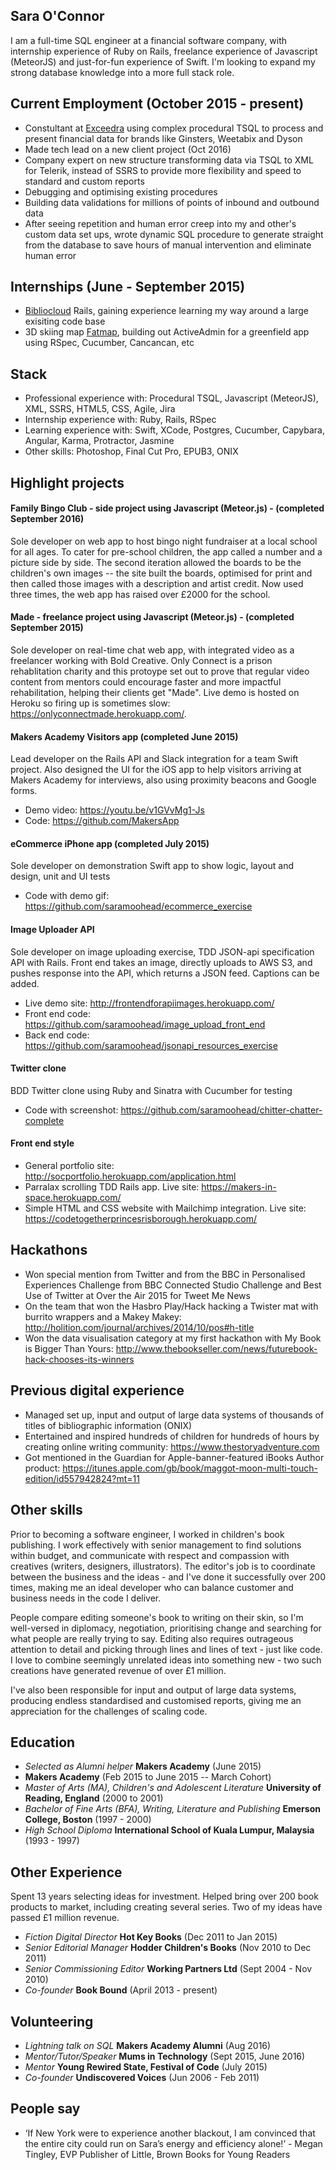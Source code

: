 ## Sara O'Connor

I am a full-time SQL engineer at a financial software company, with internship experience of Ruby on Rails, freelance experience of Javascript (MeteorJS) and just-for-fun experience of Swift. I'm looking to expand my strong database knowledge into a more full stack role.

## Current Employment (October 2015 - present)
- Constultant at [Exceedra](http://www.exceedra.com/) using complex procedural TSQL to process and present financial data for brands like Ginsters, Weetabix and Dyson
- Made tech lead on a new client project (Oct 2016)
- Company expert on new structure transforming data via TSQL to XML for Telerik, instead of SSRS to provide more flexibility and speed to standard and custom reports
- Debugging and optimising existing procedures
- Building data validations for millions of points of inbound and outbound data
- After seeing repetition and human error creep into my and other's custom data set ups, wrote dynamic SQL procedure to generate straight from the database to save hours of manual intervention and eliminate human error

## Internships (June - September 2015)
- [Bibliocloud](http://bibliocloud.com/) Rails, gaining experience learning my way around a large exisiting code base
- 3D skiing map [Fatmap](http://fatmap.com/), building out ActiveAdmin for a greenfield app using RSpec, Cucumber, Cancancan, etc

## Stack
- Professional experience with: Procedural TSQL, Javascript (MeteorJS), XML, SSRS, HTML5, CSS, Agile, Jira
- Internship experience with: Ruby, Rails, RSpec
- Learning experience with: Swift, XCode, Postgres, Cucumber, Capybara, Angular, Karma, Protractor, Jasmine
- Other skills: Photoshop, Final Cut Pro, EPUB3, ONIX


## Highlight projects
#### Family Bingo Club - side project using Javascript (Meteor.js) - (completed September 2016)
Sole developer on web app to host bingo night fundraiser at a local school for all ages. To cater for pre-school children, the app called a number and a picture side by side. The second iteration allowed the boards to be the children's own images -- the site built the boards, optimised for print and then called those images with a description and artist credit. Now used three times, the web app has raised over £2000 for the school.

#### Made - freelance project using Javascript (Meteor.js) - (completed September 2015)
Sole developer on real-time chat web app, with integrated video as a freelancer working with Bold Creative. Only Connect is a prison rehablitation charity and this protoype set out to prove that regular video content from mentors could encourage faster and more impactful rehabilitation, helping their clients get "Made". Live demo is hosted on Heroku so firing up is sometimes slow: https://onlyconnectmade.herokuapp.com/.

#### Makers Academy Visitors app (completed June 2015)
Lead developer on the Rails API and Slack integration for a team Swift project. Also designed the UI for the iOS app to help visitors arriving at Makers Academy for interviews, also using proximity beacons and Google forms.
- Demo video: https://youtu.be/v1GVvMg1-Js
- Code: https://github.com/MakersApp

#### eCommerce iPhone app (completed July 2015)
Sole developer on demonstration Swift app to show logic, layout and design, unit and UI tests
- Code with demo gif: https://github.com/saramoohead/ecommerce_exercise

#### Image Uploader API
Sole developer on image uploading exercise, TDD JSON-api specification API with Rails. Front end takes an image, directly uploads to AWS S3, and pushes response into the API, which returns a JSON feed. Captions can be added.
- Live demo site: http://frontendforapiimages.herokuapp.com/
- Front end code: https://github.com/saramoohead/image_upload_front_end
- Back end code: https://github.com/saramoohead/jsonapi_resources_exercise

#### Twitter clone
BDD Twitter clone using Ruby and Sinatra with Cucumber for testing
- Code with screenshot: https://github.com/saramoohead/chitter-chatter-complete

#### Front end style
- General portfolio site: http://socportfolio.herokuapp.com/application.html
- Parralax scrolling TDD Rails app. Live site: https://makers-in-space.herokuapp.com/
- Simple HTML and CSS website with Mailchimp integration. Live site: https://codetogetherprincesrisborough.herokuapp.com/

## Hackathons
- Won special mention from Twitter and from the BBC in Personalised Experiences Challenge from BBC Connected Studio Challenge and Best Use of Twitter at Over the Air 2015 for Tweet Me News
- On the team that won the Hasbro Play/Hack hacking a Twister mat with burrito wrappers and a Makey Makey: http://holition.com/journal/archives/2014/10/pos#h-title
- Won the data visualisation category at my first hackathon with My Book is Bigger Than Yours: http://www.thebookseller.com/news/futurebook-hack-chooses-its-winners

## Previous digital experience
- Managed set up, input and output of large data systems of thousands of titles of bibliographic information (ONIX)
- Entertained and inspired hundreds of children for hundreds of hours by creating online writing community: https://www.thestoryadventure.com
- Got mentioned in the Guardian for Apple-banner-featured iBooks Author product: https://itunes.apple.com/gb/book/maggot-moon-multi-touch-edition/id557942824?mt=11

## Other skills
Prior to becoming a software engineer, I worked in children's book publishing. I work effectively with senior management to find solutions within budget, and communicate with respect and compassion with creatives (writers, designers, illustrators). The editor's job is to coordinate between the business and the ideas - and I've done it successfully over 200 times, making me an ideal developer who can balance customer and business needs in the code I deliver.

People compare editing someone's book to writing on their skin, so I'm well-versed in diplomacy, negotiation, prioritising change and searching for what people are really trying to say. Editing also requires outrageous attention to detail and picking through lines and lines of text - just like code. I love to combine seemingly unrelated ideas into something new - two such creations have generated revenue of over £1 million.

I've also been responsible for input and output of large data systems, producing endless standardised and customised reports, giving me an appreciation for the challenges of scaling code.

## Education
- *Selected as Alumni helper* **Makers Academy** (June 2015)
- **Makers Academy** (Feb 2015 to June 2015 -- March Cohort)
- *Master of Arts (MA), Children's and Adolescent Literature* **University of Reading, England** (2000 to 2001)
- *Bachelor of Fine Arts (BFA), Writing, Literature and Publishing* **Emerson College, Boston** (1997 - 2000)
- *High School Diploma* **International School of Kuala Lumpur, Malaysia** (1993 - 1997)

## Other Experience
Spent 13 years selecting ideas for investment. Helped bring over 200 book products to market, including creating several series. Two of my ideas have passed £1 million revenue.

- *Fiction Digital Director* **Hot Key Books** (Dec 2011 to Jan 2015)
- *Senior Editorial Manager* **Hodder Children's Books** (Nov 2010 to Dec 2011)
- *Senior Commissioning Editor* **Working Partners Ltd** (Sept 2004 - Nov 2010)
- *Co-founder* **Book Bound** (April 2013 - present)

## Volunteering
- *Lightning talk on SQL* **Makers Academy Alumni** (Aug 2016)
- *Mentor/Tutor/Speaker* **Mums in Technology** (Sept 2015, June 2016)
- *Mentor* **Young Rewired State, Festival of Code** (July 2015)
- *Co-founder* **Undiscovered Voices** (Jun 2006 - Feb 2011)

## People say
- ‘If New York were to experience another blackout, I am convinced that the entire city could run on Sara’s energy and efficiency alone!’ - Megan Tingley, EVP Publisher of Little, Brown Books for Young Readers
